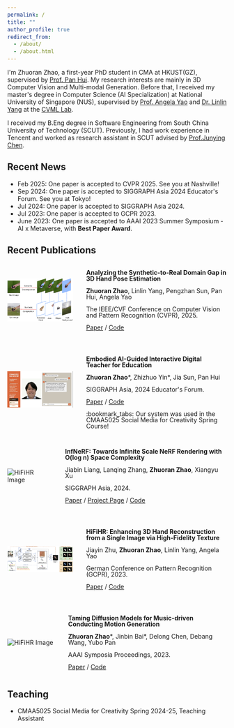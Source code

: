 ```yaml
---
permalink: /
title: ""
author_profile: true
redirect_from: 
  - /about/
  - /about.html
---
```


I'm Zhuoran Zhao, a first-year PhD student in CMA at HKUST(GZ), supervised by [Prof. Pan Hui](https://panhui.people.ust.hk/). My research interests are mainly in 3D Computer Vision and Multi-modal Generation. Before that, I received my master's degree in Computer Science (AI Specialization) at National University of Singapore (NUS), supervised by [Prof. Angela Yao](https://www.comp.nus.edu.sg/~ayao/) and [Dr. Linlin Yang](https://mu4yang.com/) at the [CVML Lab](https://cvml.comp.nus.edu.sg/).

I received my B.Eng degree in Software Engineering from South China University of Technology (SCUT). Previously, I had work experience in Tencent and worked as research assistant in SCUT advised by [Prof.Junying Chen](https://scholar.google.com/citations?user=vbIfLPsAAAAJ&hl=zh-CN).

## Recent News
- Feb 2025: One paper is accepted to CVPR 2025. See you at Nashville!
- Sep 2024: One paper is accepted to SIGGRAPH Asia 2024 Educator's Forum. See you at Tokyo!
- Jul 2024: One paper is accepted to SIGGRAPH Asia 2024.
- Jul 2023: One paper is accepted to GCPR 2023.
- June 2023: One paper is accepted to AAAI 2023 Summer Symposium - AI x Metaverse, with **Best Paper Award**.

## Recent Publications
<div style="display: flex; align-items: center; margin-bottom: 30px;">
  <!-- <video controls autoplay width="30%" style="margin-right: 30px;">
    <source src="../images/infnerf.mp4" type="video/mp4">
  </video> -->
  <img src="../images/cvpr.png" alt="" width="30%" style="margin-right: 30px;"/>
    <div style="line-height: 1;">
        <p><strong>Analyzing the Synthetic-to-Real Domain Gap in 3D Hand Pose Estimation</strong></p>
        <p><strong>Zhuoran Zhao</strong>, Linlin Yang, Pengzhan Sun, Pan Hui, Angela Yao</p>
        <p>The IEEE/CVF Conference on Computer Vision and Pattern Recognition (CVPR), 2025.</p>
        <p><a href="https://arxiv.org/pdf/2503.19307">Paper</a> / <a href="https://github.com/delaprada/HandSynthesis">Code</a></p>
    </div>
</div>
<div style="display: flex; align-items: center; margin-bottom: 30px;">
  <!-- <video controls autoplay width="30%" style="margin-right: 30px;">
    <source src="../images/infnerf.mp4" type="video/mp4">
  </video> -->
  <img src="../images/platform.png" alt="" width="30%" style="margin-right: 30px;"/>
    <div style="line-height: 1;">
        <p><strong>Embodied AI-Guided Interactive Digital Teacher for Education</strong></p>
        <p><strong>Zhuoran Zhao</strong>*, Zhizhuo Yin*, Jia Sun, Pan Hui</p>
        <p>SIGGRAPH Asia, 2024 Educator's Forum.</p>
        <p><a href="https://dl.acm.org/doi/10.1145/3680533.3697070">Paper</a> / <a href="https://github.com/delaprada/Embodied-AI-Guided-Interactive-Digital-Teacher.git">Code</a></p>
        :bookmark_tabs: Our system was used in the CMAA5025 Social Media for Creativity Spring Course!
    </div>
</div>

<div style="display: flex; align-items: center; margin-bottom: 30px;">
  <!-- <video controls autoplay width="30%" style="margin-right: 30px;">
    <source src="../images/infnerf.mp4" type="video/mp4">
  </video> -->
  <img src="../images/infnerf.gif" alt="HiFiHR Image" width="30%" style="margin-right: 30px;"/>
    <div style="line-height: 1;">
        <p><strong>InfNeRF: Towards Infinite Scale NeRF Rendering with O(log n) Space Complexity</strong></p>
        <p>Jiabin Liang, Lanqing Zhang, <strong>Zhuoran Zhao</strong>, Xiangyu Xu</p>
        <p>SIGGRAPH Asia, 2024.</p>
        <p><a href="https://arxiv.org/pdf/2403.14376v2">Paper</a> / <a href="https://jiabinliang.github.io/InfNeRF.io/">Project Page</a> / <a href="https://github.com/sail-sg/InfNeRF.git">Code</a></p>
    </div>
</div>

<div style="display: flex; align-items: center; margin-bottom: 30px;">
    <img src="../images/gcpr.png" alt="HiFiHR Image" width="30%" style="margin-right: 30px;"/>
    <div style="line-height: 1;">
        <p><strong>HiFiHR: Enhancing 3D Hand Reconstruction from a Single Image via High-Fidelity Texture</strong></p>
        <p>Jiayin Zhu, <strong>Zhuoran Zhao</strong>, Linlin Yang, Angela Yao</p>
        <p>German Conference on Pattern Recognition (GCPR), 2023.</p>
        <p><a href="https://arxiv.org/abs/2308.13628">Paper</a> / <a href="https://github.com/viridityzhu/HiFiHR">Code</a></p>
    </div>
</div>

<div style="display: flex; align-items: center;">
    <img src="../images/conductor.gif" alt="HiFiHR Image" width="30%" style="margin-right: 30px;"/>
    <div style="line-height: 1;">
        <p style="margin: 10;"><strong>Taming Diffusion Models for Music-driven Conducting Motion Generation</strong></p>
        <p style="margin: 10;"><strong>Zhuoran Zhao</strong>*, Jinbin Bai*, Delong Chen, Debang Wang, Yubo Pan</p>
        <p style="margin: 10;">AAAI Symposia Proceedings, 2023.</p>
        <p style="margin: 10;"><a href="https://arxiv.org/abs/2306.10065">Paper</a> / <a href="https://github.com/viiika/Diffusion-Conductor">Code</a></p>
    </div>
</div>

<!-- - HiFiHR: Enhancing 3D Hand Reconstruction from a Single Image via High-Fidelity Texture 
  Jiayin Zhu, **Zhuoran Zhao**, Linlin Yang, Angela Yao  
  German Conference on Pattern Recognition (GCPR), 2023.  
  [Paper](https://arxiv.org/abs/2308.13628) / [Code](https://github.com/viridityzhu/HiFiHR) -->

<!-- - Taming Diffusion Models for Music-driven Conducting Motion Generation  
  **Zhuoran Zhao**, Jinbin Bai, Delong Chen, Debang Wang, Yubo Pan  
  AAAI symposia proceedings, 2023.  
  [Paper](https://arxiv.org/abs/2306.10065) / [Code](https://github.com/viiika/Diffusion-Conductor) -->

## Teaching
- CMAA5025 Social Media for Creativity Spring 2024-25, Teaching Assistant
